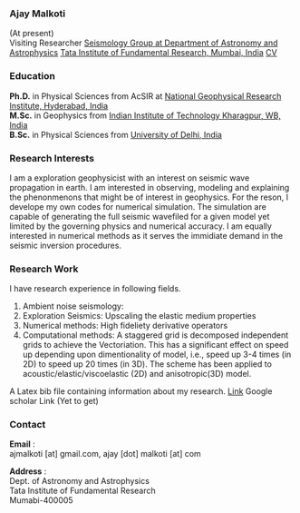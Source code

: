 ### Ajay Malkoti 
(At present)  
Visiting Researcher 
[Seismology Group at Department of Astronomy and Astrophysics](https://www.tifr.res.in/~seismo/?page_id=105) 
[Tata Institute of Fundamental Research, Mumbai, India](https://www.tifr.res.in/)
[CV](https://link_here)

### Education
**Ph.D.** in Physical Sciences from AcSIR at [National Geophysical Research Institute, Hyderabad, India](https://www.ngri.org.in/)       
**M.Sc.** in Geophysics from [Indian Institute of Technology Kharagpur, WB, India](http://www.iitkgp.ac.in/department/GG)      
**B.Sc.** in Physical Sciences from [University of Delhi, India](http://www.du.ac.in/du/)  


### Research Interests
I am a exploration geophysicist with an interest on seismic wave propagation in earth. I am interested in observing, modeling and explaining the phenonmenons that might be of interest in geophysics. For the reson, I develope my own codes for numerical simulation. The simulation are capable of generating the full seismic wavefiled for a given model yet limited by the governing physics and numerical accuracy. I am equally interested in numerical methods as it serves the immidiate demand in the seismic inversion procedures. 


### Research Work
I have research experience in following fields. 
1. Ambient noise seismology: 
2. Exploration Seismics: 
   Upscaling the elastic medium properties 
3. Numerical methods: 
   High fideliety derivative operators
4. Computational methods: 
    A staggered grid is decomposed independent grids to achieve the Vectoriation. 
    This has a significant effect on speed up depending upon dimentionality of model, i.e., speed up 3-4 times (in 2D) to speed up 20 times (in 3D).
    The scheme has been applied to acoustic/elastic/viscoelastic (2D) and anisotropic(3D) model.

A Latex bib file containing information about my research. [Link](https://github.com/ajmalkoti/ajmalkoti.github.io/blob/main/mybib/all.bib)
Google scholar Link (Yet to get)



### Contact
**Email**   :    
ajmalkoti [at] gmail.com,   ajay [dot] malkoti [at] com
  
**Address** :    
Dept. of Astronomy and Astrophysics    
Tata Institute of Fundamental Research    
Mumabi-400005
          

